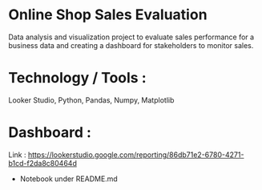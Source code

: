 # Online Shop Sales Evaluation

Data analysis and visualization project to evaluate sales performance for a  business data and creating a dashboard for stakeholders to monitor sales.

# Technology / Tools :
Looker Studio, Python, Pandas, Numpy, Matplotlib

# Dashboard :
Link : https://lookerstudio.google.com/reporting/86db71e2-6780-4271-b1cd-f2da8c80464d
* Notebook under README.md
